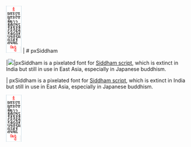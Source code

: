 <img src="https://github.com/samhui96/pxSiddham/blob/5d84f094f328981b2cd88c387e4452f08d140dfe/pxSiddham_preview.png" height="128px"> | # pxSiddham

|<img src="https://github.com/samhui96/pxSiddham/blob/5d84f094f328981b2cd88c387e4452f08d140dfe/<p>pxSiddham_preview.png" height="128px">|pxSiddham is a pixelated font for [Siddham script](https://en.wikipedia.org/wiki/Siddha%E1%B9%83_script), which is extinct in India but still in use in East Asia, especially in Japanese buddhism.</p>|
pxSiddham is a pixelated font for [Siddham script](https://en.wikipedia.org/wiki/Siddha%E1%B9%83_script), which is extinct in India but still in use in East Asia, especially in Japanese buddhism.

<img src="https://github.com/samhui96/pxSiddham/blob/5d84f094f328981b2cd88c387e4452f08d140dfe/pxSiddham_preview.png" height="128px">
